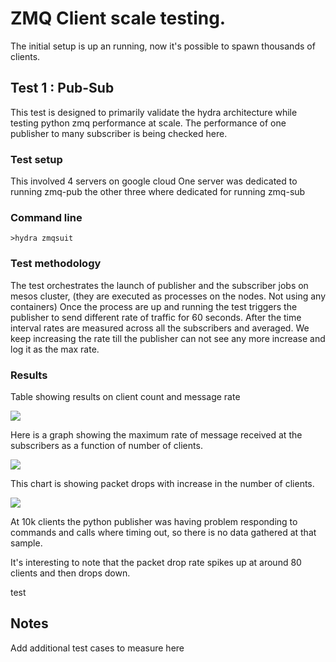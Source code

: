 # ZMQ Client scale testing.

The initial setup is up an running, now it's possible to spawn thousands of clients. 
## Test 1 : Pub-Sub 
This test is designed to primarily validate the hydra architecture while testing python zmq performance at scale.
The performance of one publisher to many subscriber is being checked here. 

### Test setup 
This involved 4 servers on google cloud
One server was dedicated to running zmq-pub
the other three where dedicated for running zmq-sub

### Command line 
`>hydra zmqsuit`

### Test methodology 
The test orchestrates the launch of publisher and the subscriber jobs on mesos cluster, (they are executed
as processes on the nodes. Not using any containers)
Once the process are up and running the test triggers the publisher to send different rate of traffic for 60 seconds. 
After the time interval rates are measured across all the subscribers and averaged. 
We keep increasing the rate till the publisher can not see any more increase and log it as the max rate. 

### Results
Table showing results on client count and message rate

<img src="https://docs.google.com/spreadsheets/d/1BFmQ1xvnga44r15BGnTzCUcs5i-dleNMZ1bsnh8j2rg/pubchart?oid=1193589650&format=image">


Here is a graph showing the maximum rate of message received at the subscribers as a function of number of clients.

<img src="https://docs.google.com/spreadsheets/d/1BFmQ1xvnga44r15BGnTzCUcs5i-dleNMZ1bsnh8j2rg/pubchart?oid=971303165&format=image">

This chart is showing packet drops with increase in the number of clients.

<img src="https://docs.google.com/spreadsheets/d/1BFmQ1xvnga44r15BGnTzCUcs5i-dleNMZ1bsnh8j2rg/pubchart?oid=632762905&format=image">

At 10k clients the python publisher was having problem responding to commands and calls where timing out, so there is 
no data gathered at that sample. 

It's interesting to note that the packet drop rate spikes up at around 80 clients and then drops down.



test


## Notes
Add additional test cases to measure here
